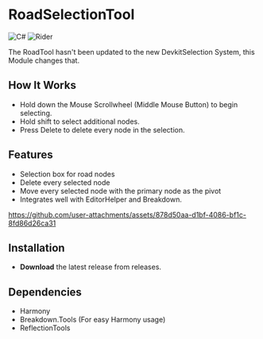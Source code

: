 # RoadSelectionTool

![C#](https://img.shields.io/badge/c%23-%23239120.svg?style=for-the-badge&logo=csharp&logoColor=white)
![Rider](https://img.shields.io/badge/Rider-000000.svg?style=for-the-badge&logo=Rider&logoColor=white&color=black&labelColor=crimson)

The RoadTool hasn't been updated to the new DevkitSelection System, this Module changes that.

## How It Works

- Hold down the Mouse Scrollwheel (Middle Mouse Button) to begin selecting.
- Hold shift to select additional nodes.
- Press Delete to delete every node in the selection.

## Features

- Selection box for road nodes
- Delete every selected node
- Move every selected node with the primary node as the pivot
- Integrates well with EditorHelper and Breakdown.

https://github.com/user-attachments/assets/878d50aa-d1bf-4086-bf1c-8fd86d26ca31

## Installation

- **Download** the latest release from releases. 

## Dependencies

- Harmony
- Breakdown.Tools (For easy Harmony usage)
- ReflectionTools
